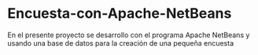 # Encuesta-con-Apache-NetBeans
En el presente proyecto se desarrollo con el programa Apache NetBeans y usando una base de datos para la creación de una pequeña encuesta
